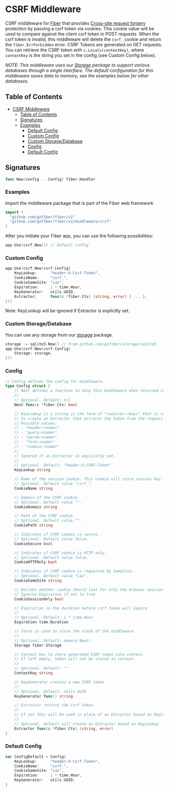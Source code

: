 # CSRF Middleware

CSRF middleware for [Fiber](https://github.com/gofiber/fiber) that provides [Cross-site request forgery](https://en.wikipedia.org/wiki/Cross-site_request_forgery) protection by passing a csrf token via cookies. This cookie value will be used to compare against the client csrf token in POST requests. When the csrf token is invalid, this middleware will delete the `csrf_` cookie and return the `fiber.ErrForbidden` error.
CSRF Tokens are generated on GET requests. You can retrieve the CSRF token with `c.Locals(contextKey)`, where `contextKey` is the string you set in the config (see Custom Config below).

_NOTE: This middleware uses our [Storage](https://github.com/gofiber/storage) package to support various databases through a single interface. The default configuration for this middleware saves data to memory, see the examples below for other databases._

## Table of Contents

- [CSRF Middleware](#csrf-middleware)
	- [Table of Contents](#table-of-contents)
	- [Signatures](#signatures)
	- [Examples](#examples)
		- [Default Config](#default-config)
		- [Custom Config](#custom-config)
		- [Custom Storage/Database](#custom-storagedatabase)
		- [Config](#config)
		- [Default Config](#default-config-1)

## Signatures

```go
func New(config ...Config) fiber.Handler
```

### Examples

Import the middleware package that is part of the Fiber web framework

```go
import (
  "github.com/gofiber/fiber/v2"
  "github.com/gofiber/fiber/v2/middleware/crsf"
)
```

After you initiate your Fiber app, you can use the following possibilities:

```go
app.Use(csrf.New()) // Default config
```

### Custom Config

```go
app.Use(csrf.New(csrf.Config{
	KeyLookup:      "header:X-Csrf-Token",
	CookieName:     "csrf_",
	CookieSameSite: "Lax",
	Expiration:     1 * time.Hour,
	KeyGenerator:   utils.UUID,
	Extractor:      func(c *fiber.Ctx) (string, error) { ... },
}))
```

Note: KeyLookup will be ignored if Extractor is explicitly set.

### Custom Storage/Database

You can use any storage from our [storage](https://github.com/gofiber/storage/) package.

```go
storage := sqlite3.New() // From github.com/gofiber/storage/sqlite3
app.Use(csrf.New(csrf.Config{
	Storage: storage,
}))
```

### Config

```go
// Config defines the config for middleware.
type Config struct {
	// Next defines a function to skip this middleware when returned true.
	//
	// Optional. Default: nil
	Next func(c *fiber.Ctx) bool

	// KeyLookup is a string in the form of "<source>:<key>" that is used
	// to create an Extractor that extracts the token from the request.
	// Possible values:
	// - "header:<name>"
	// - "query:<name>"
	// - "param:<name>"
	// - "form:<name>"
	// - "cookie:<name>"
	//
	// Ignored if an Extractor is explicitly set.
	//
	// Optional. Default: "header:X-CSRF-Token"
	KeyLookup string

	// Name of the session cookie. This cookie will store session key.
	// Optional. Default value "csrf_".
	CookieName string

	// Domain of the CSRF cookie.
	// Optional. Default value "".
	CookieDomain string

	// Path of the CSRF cookie.
	// Optional. Default value "".
	CookiePath string

	// Indicates if CSRF cookie is secure.
	// Optional. Default value false.
	CookieSecure bool

	// Indicates if CSRF cookie is HTTP only.
	// Optional. Default value false.
	CookieHTTPOnly bool

	// Indicates if CSRF cookie is requested by SameSite.
	// Optional. Default value "Lax".
	CookieSameSite string

	// Decides whether cookie should last for only the browser sesison.
	// Ignores Expiration if set to true
	CookieSessionOnly bool

	// Expiration is the duration before csrf token will expire
	//
	// Optional. Default: 1 * time.Hour
	Expiration time.Duration

	// Store is used to store the state of the middleware
	//
	// Optional. Default: memory.New()
	Storage fiber.Storage

	// Context key to store generated CSRF token into context.
	// If left empty, token will not be stored in context.
	//
	// Optional. Default: ""
	ContextKey string

	// KeyGenerator creates a new CSRF token
	//
	// Optional. Default: utils.UUID
	KeyGenerator func() string

	// Extractor returns the csrf token
	//
	// If set this will be used in place of an Extractor based on KeyLookup.
	//
	// Optional. Default will create an Extractor based on KeyLookup.
	Extractor func(c *fiber.Ctx) (string, error)
}
```

### Default Config

```go
var ConfigDefault = Config{
	KeyLookup:      "header:X-Csrf-Token",
	CookieName:     "csrf_",
	CookieSameSite: "Lax",
	Expiration:     1 * time.Hour,
	KeyGenerator:   utils.UUID,
}
```
